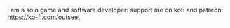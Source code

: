 i am a solo game and software developer:
support me on kofi and patreon: 
https://ko-fi.com/outseet

